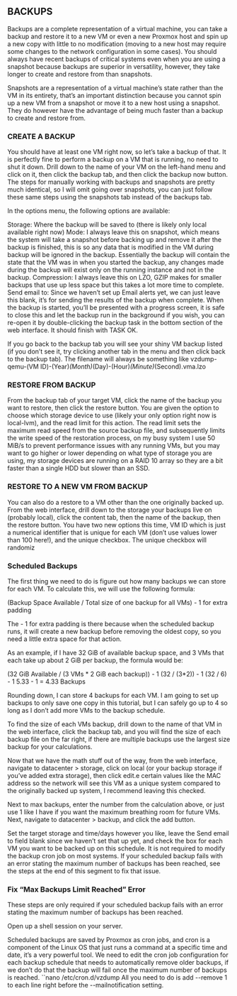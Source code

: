 ## BACKUPS

Backups are a complete representation of a virtual machine, you can take a backup and restore it to a new VM or even a new Proxmox host and spin up a new copy with little to no modification (moving to a new host may require some changes to the network configuration in some cases). You should always have recent backups of critical systems even when you are using a snapshot because backups are superior in versatility, however, they take longer to create and restore from than snapshots.

Snapshots are a representation of a virtual machine’s state rather than the VM in its entirety, that’s an important distinction because you cannot spin up a new VM from a snapshot or move it to a new host using a snapshot. They do however have the advantage of being much faster than a backup to create and restore from.

### CREATE A BACKUP
You should have at least one VM right now, so let’s take a backup of that. It is perfectly fine to perform a backup on a VM that is running, no need to shut it down. Drill down to the name of your VM on the left-hand menu and click on it, then click the backup tab, and then click the backup now button. The steps for manually working with backups and snapshots are pretty much identical, so I will omit going over snapshots, you can just follow these same steps using the snapshots tab instead of the backups tab.

In the options menu, the following options are available:

Storage: Where the backup will be saved to (there is likely only local available right now)
Mode: I always leave this on snapshot, which means the system will take a snapshot before backing up and remove it after the backup is finished, this is so any data that is modified in the VM during backup will be ignored in the backup. Essentially the backup will contain the state that the VM was in when you started the backup, any changes made during the backup will exist only on the running instance and not in the backup.
Compression: I always leave this on LZO, GZIP makes for smaller backups that use up less space but this takes a lot more time to complete.
Send email to: Since we haven’t set up Email alerts yet, we can just leave this blank, it’s for sending the results of the backup when complete.
When the backup is started, you’ll be presented with a progress screen, it is safe to close this and let the backup run in the background if you wish, you can re-open it by double-clicking the backup task in the bottom section of the web interface. It should finish with TASK OK.

If you go back to the backup tab you will see your shiny VM backup listed (if you don’t see it, try clicking another tab in the menu and then click back to the backup tab). The filename will always be something like vzdump-qemu-(VM ID)-(Year)_(Month)_(Day)-(Hour)_(Minute)_(Second).vma.lzo

### RESTORE FROM BACKUP
From the backup tab of your target VM, click the name of the backup you want to restore, then click the restore button.
You are given the option to choose which storage device to use (likely your only option right now is local-lvm), and the read limit for this action. The read limit sets the maximum read speed from the source backup file, and subsequently limits the write speed of the restoration process, on my busy system I use 50 MiB/s to prevent performance issues with any running VMs, but you may want to go higher or lower depending on what type of storage you are using, my storage devices are running on a RAID 10 array so they are a bit faster than a single HDD but slower than an SSD.

### RESTORE TO A NEW VM FROM BACKUP
You can also do a restore to a VM other than the one originally backed up. From the web interface, drill down to the storage your backups live on (probably local), click the content tab, then the name of the backup, then the restore button.
You have two new options this time, VM ID which is just a numerical identifier that is unique for each VM (don’t use values lower than 100 here!), and the unique checkbox. The unique checkbox will randomiz

### Scheduled Backups
The first thing we need to do is figure out how many backups we can store for each VM. To calculate this, we will use the following formula:

(Backup Space Available / Total size of one backup for all VMs) - 1 for extra padding

The - 1 for extra padding is there because when the scheduled backup runs, it will create a new backup before removing the oldest copy, so you need a little extra space for that action.

As an example, if I have 32 GiB of available backup space, and 3 VMs that each take up about 2 GiB per backup, the formula would be:

(32 GiB Available / (3 VMs * 2 GiB each backup)) - 1 (32 / (3*2)) - 1 (32 / 6) - 1 5.33 - 1 = 4.33 Backups

Rounding down, I can store 4 backups for each VM. I am going to set up backups to only save one copy in this tutorial, but I can safely go up to 4 so long as I don’t add more VMs to the backup schedule.

To find the size of each VMs backup, drill down to the name of that VM in the web interface, click the backup tab, and you will find the size of each backup file on the far right, if there are multiple backups use the largest size backup for your calculations.

Now that we have the math stuff out of the way, from the web interface, navigate to datacenter > storage, click on local (or your backup storage if you’ve added extra storage), then click edit.e certain values like the MAC address so the network will see this VM as a unique system compared to the originally backed up system, I recommend leaving this checked.

Next to max backups, enter the number from the calculation above, or just use 1 like I have if you want the maximum breathing room for future VMs.
Next, navigate to datacenter > backup, and click the add button.

Set the target storage and time/days however you like, leave the Send email to field blank since we haven’t set that up yet, and check the box for each VM you want to be backed up on this schedule. It is not required to modify the backup cron job on most systems. If your scheduled backup fails with an error stating the maximum number of backups has been reached, see the steps at the end of this segment to fix that issue.

### Fix “Max Backups Limit Reached” Error
These steps are only required if your scheduled backup fails with an error stating the maximum number of backups has been reached.

Open up a shell session on your server.

Scheduled backups are saved by Proxmox as cron jobs, and cron is a component of the Linux OS that just runs a command at a specific time and date, it’s a very powerful tool. We need to edit the cron job configuration for each backup schedule that needs to automatically remove older backups, if we don’t do that the backup will fail once the maximum number of backups is reached.
``nano /etc/cron.d/vzdump
All you need to do is add --remove 1 to each line right before the --mailnotification setting.

